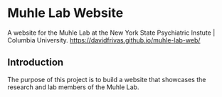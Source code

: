 # Muhle Lab Website
A website for the Muhle Lab at the New York State Psychiatric Instute | Columbia
University.
https://davidfrivas.github.io/muhle-lab-web/

## Introduction
The purpose of this project is to build a website that showcases the research and lab members of the Muhle Lab.